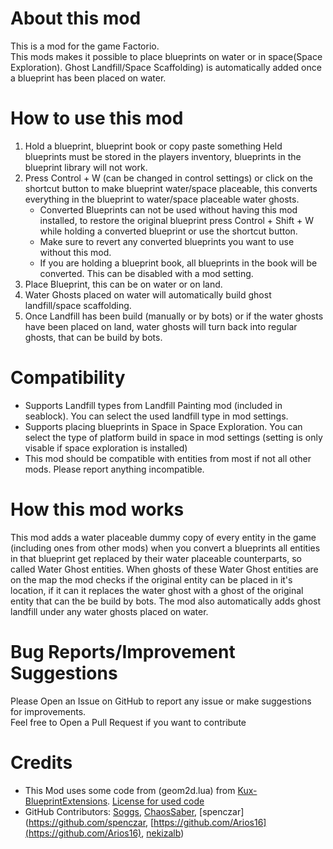 About this mod
============

This is a mod for the game Factorio.     
This mods makes it possible to place blueprints on water or in space(Space Exploration). Ghost Landfill/Space Scaffolding) is automatically added once a blueprint has been placed on water.
     
How to use this mod
================
1. Hold a blueprint, blueprint book or copy paste something
    Held blueprints must be stored in the players inventory, blueprints in the blueprint library will not work.
2. Press Control + W (can be changed in control settings) or click on the shortcut button to make blueprint water/space placeable, this converts everything in the blueprint to water/space placeable water ghosts.
    *    Converted Blueprints can not be used without having this mod installed, to restore the original blueprint press Control + Shift + W while holding a converted blueprint or use the shortcut button.
    *    Make sure to revert any converted blueprints you want to use without this mod.
    *    If you are holding a blueprint book, all blueprints in the book will be converted. This can be disabled with a mod setting.
3. Place Blueprint, this can be on water or on land.
4. Water Ghosts placed on water will automatically build ghost landfill/space scaffolding.
5. Once Landfill has been build (manually or by bots)  or if the water ghosts have been placed on land, water ghosts will turn back into regular ghosts, that can be build by bots.
       
Compatibility 
=========
 *   Supports Landfill types from Landfill Painting mod (included in seablock). You can select the used landfill type in mod settings.
*    Supports placing blueprints in Space in Space Exploration. You can select the type of platform build in space in mod settings (setting is only visable if space exploration is installed)
*    This mod should be compatible with entities from most if not all other mods.  Please report anything incompatible.

How this mod works
================
This mod adds a water placeable dummy copy of every entity in the game (including ones from other mods) when you convert a blueprints all entities in that blueprint get replaced by their water placeable counterparts, so called Water Ghost entities. When ghosts of these Water Ghost entities are on the map the mod checks if the original entity can be placed in it's location, if it can it replaces the water ghost with a ghost of the original entity that can the be build by bots. The mod also automatically adds ghost landfill under any water ghosts placed on water.
     
Bug Reports/Improvement Suggestions
===============================
Please Open an Issue on GitHub to report any issue or make suggestions for improvements.   
Feel free to Open a Pull Request if you want to contribute
     
Credits
======
 *   This Mod uses some code from (geom2d.lua) from [Kux-BlueprintExtensions](https://mods.factorio.com/mod/Kux-BlueprintExtensions). [License for used code](https://github.com/KeinNiemand/Factorio-GhostOnWater/blob/master/lib/Geom2D_LICENCE.txt)
*    GitHub Contributors: [Soggs](https://github.com/Soggs), [ChaosSaber](https://github.com/ChaosSaber), [spenczar](https://github.com/spenczar, [https://github.com/Arios16](https://github.com/Arios16), [nekizalb](https://github.com/nekizalb))
